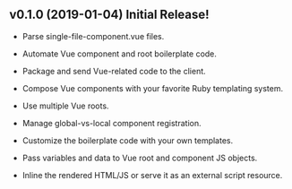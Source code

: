 ## v0.1.0 (2019-01-04) Initial Release!

* Parse single-file-component.vue files.

* Automate Vue component and root boilerplate code.

* Package and send Vue-related code to the client.

* Compose Vue components with your favorite Ruby templating system.

* Use multiple Vue roots.

* Manage global-vs-local component registration.

* Customize the boilerplate code with your own templates.

* Pass variables and data to Vue root and component JS objects.

* Inline the rendered HTML/JS or serve it as an external script resource.
